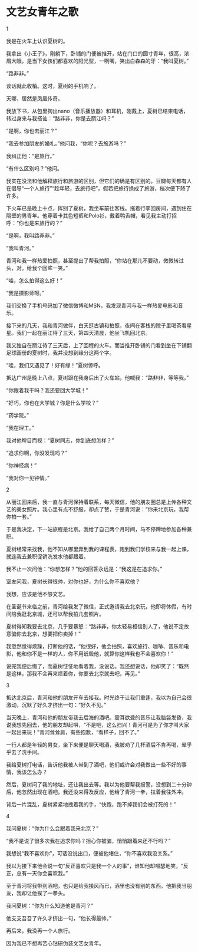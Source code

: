 # 文艺女青年之歌

1 

我是在火车上认识夏树的。 

我拿出《小王子》，刚躺下，卧铺的门便被推开，站在门口的圆寸青年，很高，浓眉大眼，是当下女孩们都喜欢的阳光型，一咧嘴，笑出白森森的牙：“我叫夏树。” 

“路非非。” 

谈话就此收梢。这时，夏树的手机响了。 

天哪，居然是凤凰传奇。 

我放下书，从包里掏出nano（音乐播放器）和耳机，刚戴上，夏树已结束电话，转过身来与我搭讪：“路非非，你是去丽江吗？” 

“是啊，你也去丽江？” 

“我去参加朋友的婚礼。”他问我，“你呢？去旅游吗？” 

我纠正他：“是旅行。” 

“有什么区别吗？”他问。 

我实在没法和他解释旅行和旅游的区别，但它们的确是有区别的。豆瓣每天都有人在倡导“一个人旅行”“趁年轻，去旅行吧”，假若把旅行换成了旅游，档次便下降了许多。 

下火车已是晚上十点，挥别了夏树，我坐车前往客栈。拖着行李回房间，遇到住在隔壁的男青年。他穿着卡其色短裤和Polo衫，戴着鸭舌帽，看见我主动打招呼：“你也是来旅行的？” 

“是啊，我叫路非非。” 

“我叫青河。” 

青河和我一样热爱拍照，甚至提出了帮我拍照，“你站在那儿不要动，微微转过头，对，给我个回眸一笑。” 

“哇，怎么拍得这么好！” 

“我是摄影师呀。” 

我们交换了手机号码加了微信微博和MSN，我发现青河与我一样热爱电影和音乐。 

接下来的几天，我和青河做伴，白天逛古镇和拍照，夜间在客栈的院子里喝茶看星星。我们一起在丽江待了三天，第四天清晨，他坐飞机回北京。 

我又独自在丽江待了三天后，上了回程的火车。而当推开卧铺的门看到坐在下铺翻足球画册的夏树时，我并没想到缘分这两个字。 

“哇，我们又遇见了！好有缘！”夏树惊呼。 

抵达广州是晚上八点，夏树跟在我身后出了火车站，他喊我：“路非非，等等我。” 

“你跟着我干吗？我还要回大学城！” 

“好巧，你也在大学城？你是什么学校？” 

“药学院。” 

“我在理工。” 

我对他瞠目而视：“夏树同志，你到底想怎样？” 

“追求你啊，你没发现吗？” 

“你神经病！” 

“我对你一见钟情。” 

2 

从丽江回来后，我一直与青河保持着联系，每天微信，他的朋友圈总是上传各种文艺的美女照片。我心里有点不舒服，却点了赞，于是青河说：“你来北京玩，我帮你拍一套。” 

于是我决定，下一站旅程是北京。我给了自己两个月时间，马不停蹄地参加各种兼职。 

夏树经常来找我，他不知从哪里弄到我的课程表，跑到我们学校来与我一起上课，就连我去兼职促销洗发水他都跟着。 

我不止一次问他：“你想怎样？”他的回答永远是：“我这是在追求你。” 

室友问我，夏树长得很帅，对你也好，为什么你不喜欢他？ 

我想，应该是他不够文艺。 

在圣诞节来临之前，青河给我发了微信，正式邀请我去北京玩，他即将休假，有时间陪我逛北京城，还可以帮我拍几套照片。 

夏树得知我要去北京，几乎要暴怒：“路非非，你太轻易相信别人了，他说不定故意骗你去北京，想要把你卖掉！” 

我忽然觉得烦躁，打断他的话，“他很好，他会拍照，喜欢旅行、咖啡、音乐和电影，他和你不是一样的人，你不用诋毁他，就算你这样我也不会喜欢你！” 

说完我便后悔了，而夏树怔怔地看着我，没说话。我还想说话，他却笑了：“既然是这样，那我不会再来烦着你，你要去北京就去吧，再见。” 

3 

抵达北京后，青河和他的朋友开车去接我。时光终于让我们重逢，我以为自己会很激动，沉默了好久才挤出一句：“好久不见。” 

当天晚上，青河和他的朋友带我去后海的酒吧。震耳欲聋的音乐让我脑袋发昏，我说我想先回去，他的朋友却起哄，“不是吧，这么扫兴！青河可是为了你才叫大家一起出来玩！”青河耸耸肩，有些抱歉，“看样子，回不了。” 

一行人都是年轻的男女，坐下来便是聊天喝酒，我被劝了几杯酒后不肯再喝，晕乎乎去了洗手间。 

我给夏树打电话，告诉他我被人带到了酒吧，他们或许会对我做出一些不好的事情，我该怎么办？ 

然后，夏树问了我的地址，还让我出去等。我以为他要帮我报警，没想到二十分钟后，他忽然出现在酒吧。我还没来得及反应，他给了青河一拳，拉着我往外冲。 

背后一片混乱，夏树紧紧地拽着我的手，“快跑，跑不掉我们会被打死的！” 

4 

我问夏树：“你为什么会跟着我来北京？” 

“我不是说了很多次我在追求你吗？担心你被骗，悄悄跟着来还不行吗？” 

我想说“我不喜欢你”，可话没说出口，便被他堵住，“你不喜欢我没关系。” 

我以为接下来他会说一句“反正喜欢只是我一个人的事”，谁知他却嘚瑟地笑，“反正，总有一天你会喜欢我。” 

至于青河将我带到酒吧，也只是给我接风而已，酒里也没有别的东西。他把我当朋友，我却让他挨了一拳头。 

我问夏树：“你为什么知道他是青河？” 

他支支吾吾了许久才挤出一句，“他长得最帅。” 

再后来，我没再一个人旅行。 

因为我已不想再苦心钻研伪装文艺女青年。